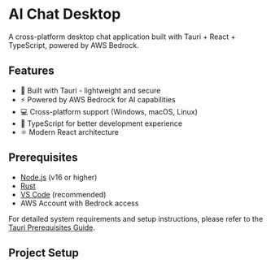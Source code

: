 # AI Chat Desktop

A cross-platform desktop chat application built with Tauri + React + TypeScript, powered by AWS Bedrock.

## Features

- 🚀 Built with Tauri - lightweight and secure
- ⚡️ Powered by AWS Bedrock for AI capabilities
- 💻 Cross-platform support (Windows, macOS, Linux)
- 🎯 TypeScript for better development experience
- ⚛️ Modern React architecture

## Prerequisites

- [Node.js](https://nodejs.org/) (v16 or higher)
- [Rust](https://www.rust-lang.org/tools/install)
- [VS Code](https://code.visualstudio.com/) (recommended)
- AWS Account with Bedrock access

For detailed system requirements and setup instructions, please refer to the [Tauri Prerequisites Guide](https://v1.tauri.app/v1/guides/getting-started/prerequisites).

## Project Setup
